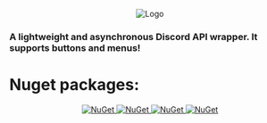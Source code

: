<p align="center">
    <img src="https://cdn.discordapp.com/attachments/800832361351872524/910967946933833738/BigOutline.png" alt="Logo">
</p>
<h3>A lightweight and asynchronous Discord API wrapper. It supports buttons and menus!</h3>
<h1>Nuget packages:</h1>
<p align="center">
    <a href="https://www.nuget.org/packages/NetCord">
        <img src="https://img.shields.io/nuget/v/NetCord?color=5865F2&logo=nuget&label=NetCord&style=flat-square" alt="NuGet">
    </a>
    <a href="https://www.nuget.org/packages/NetCord.Commands">
        <img src="https://img.shields.io/nuget/v/NetCord.Commands?color=5865F2&logo=nuget&label=NetCord.Commands&style=flat-square" alt="NuGet">
    </a>
    <a href="https://www.nuget.org/packages/NetCord.Interactions">
        <img src="https://img.shields.io/nuget/v/NetCord.Interactions?color=5865F2&logo=nuget&label=NetCord.Interactions&style=flat-square" alt="NuGet">
    </a>
    <a href="https://www.nuget.org/packages/NetCord.WebSockets">
        <img src="https://img.shields.io/nuget/v/NetCord.WebSockets?color=5865F2&logo=nuget&label=NetCord.WebSockets&style=flat-square" alt="NuGet">
    </a>
</p>
